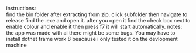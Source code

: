 instructions:  
find the bin folder after extracting from zip.
click subfolder then navigate to release find the .exe and open it.
after you open it find the check box next to enable colour and enable it then press f7 it will start automatically.
notes: the app was made with ai there might be some bugs. You may have to install dotnet frame work 8 beacause i only tested it on the devlopment machine
